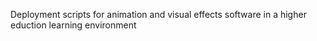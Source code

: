 Deployment scripts for animation and visual effects software in a higher eduction learning environment

